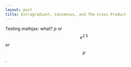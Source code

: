 ```yaml
---
layout: post
title: Extragradient, Consensus, and The Cross Product
---
```


Testing mathjax: what? $p$ or $$e^{2.5}$$ or $$p$$.
